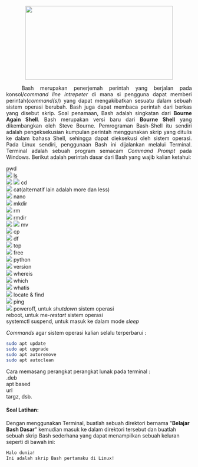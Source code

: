 <p align="center">
<img src="https://i.imgur.com/mrz6KQC.jpg" width=400 height=200>
</p>
<p align=justify>&emsp;&emsp;&emsp;Bash merupakan penerjemah perintah yang berjalan pada konsol/<i>command line intrepeter</i> di mana si pengguna dapat memberi perintah(<i>command(s)</i>) yang dapat mengakibatkan sesuatu dalam sebuah sistem operasi berubah. Bash juga dapat membaca perintah dari berkas yang disebut skrip. Soal penamaan, Bash adalah singkatan dari <b>Bourne Again Shell</b>. Bash merupakan versi baru dari <b>Bourne Shell</b> yang dikembangkan oleh Steve Bourne. Pemrograman Bash-Shell itu sendiri adalah pengeksekusian kumpulan perintah menggunakan skrip yang ditulis ke dalam bahasa Shell, sehingga dapat dieksekusi oleh sistem operasi. Pada Linux sendiri, penggunaan Bash ini dijalankan melalui Terminal. Terminal adalah sebuah program semacam <i>Command Prompt</i> pada Windows. Berikut adalah perintah dasar dari Bash yang wajib kalian ketahui:</p>

pwd<br>
<img src="https://i.imgur.com/gD1p5AB.jpg">
ls<br>
<img src="https://i.imgur.com/tZ0tfy3.jpg">
<img src="https://i.imgur.com/fdbgNRU.jpg">
cd<br>
<img src="https://i.imgur.com/qpsMMXl.jpg">
cat(alternatif lain adalah more dan less)<br>
<img src="https://i.imgur.com/NmvXtbW.jpg">
nano<br>
<img src="https://i.imgur.com/kxKpeOc.jpg">
mkdir<br>
<img src="https://i.imgur.com/31GqdYN.jpg">
rm<br>
<img src="https://i.imgur.com/lKqlFlA.jpg">
rmdir<br>
<img src="https://i.imgur.com/iZZSk6J.jpg">
<img src="https://i.imgur.com/1lm23Mx.jpg">
mv<br>
<img src="https://i.imgur.com/QhszljR.jpg">
cp<br>
<img src="https://i.imgur.com/MkFlgju.jpg">
df<br>
<img src="https://i.imgur.com/7vAOTk0.jpg">
top<br>
<img src="https://i.imgur.com/Hisy2iL.jpg">
free<br>
<img src="https://i.imgur.com/U1atX7t.jpg">
python<br>
<img src="https://i.imgur.com/MvFLai5.jpg">
version<br>
<img src="https://i.imgur.com/aVH4kFt.jpg">
whereis<br>
<img src="https://i.imgur.com/1f9urIx.jpg">
which<br>
<img src="https://i.imgur.com/WvLDD4t.jpg">
whatis<br>
<img src="https://i.imgur.com/ECiZDgB.jpg">
locate & find<br>
<img src="https://i.imgur.com/U1q8HEX.jpg">
ping<br>
<img src="https://i.imgur.com/U5qZttP.jpg">
poweroff, untuk <i>shutdown</i> sistem operasi<br>
reboot, untuk me-<i>restart</i> sistem operasi<br>
systemctl suspend, untuk masuk ke dalam mode <i>sleep</i><br>

<i>Commands</i> agar sistem operasi kalian selalu terperbarui :<br>
```bash
sudo apt update
sudo apt upgrade
sudo apt autoremove
sudo apt autoclean
```
Cara memasang perangkat perangkat lunak pada terminal :<br>
.deb<br>
apt based<br>
url<br>
targz, dsb.
#### Soal Latihan:
Dengan menggunakan Terminal, buatlah sebuah direktori bernama "<b>Belajar Bash Dasar</b>" kemudian masuk ke dalam direktori tersebut dan buatlah sebuah skrip Bash sederhana yang dapat menampilkan sebuah keluran seperti di bawah ini:
```bash
Halo dunia!
Ini adalah skrip Bash pertamaku di Linux!
```

